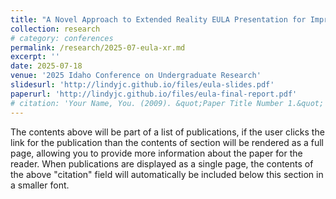 ```yaml
---
title: "A Novel Approach to Extended Reality EULA Presentation for Improved Child Safety"
collection: research
# category: conferences
permalink: /research/2025-07-eula-xr.md
excerpt: ''
date: 2025-07-18
venue: '2025 Idaho Conference on Undergraduate Research'
slidesurl: 'http://lindyjc.github.io/files/eula-slides.pdf'
paperurl: 'http://lindyjc.github.io/files/eula-final-report.pdf'
# citation: 'Your Name, You. (2009). &quot;Paper Title Number 1.&quot; <i>Journal 1</i>. 1(1).'
---
```

The contents above will be part of a list of publications, if the user clicks the link for the publication than the contents of section will be rendered as a full page, allowing you to provide more information about the paper for the reader. When publications are displayed as a single page, the contents of the above "citation" field will automatically be included below this section in a smaller font.

